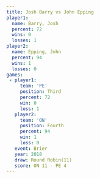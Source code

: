 ```yaml
---
title: Josh Barry vs John Epping
player1:            
  name: Barry, Josh 
  percent: 72       
  wins: 0           
  losses: 1         
player2:            
  name: Epping, John
  percent: 94       
  wins: 1           
  losses: 0         
games:
 - player1:         
     team: 'PE'     
     position: Third
     percent: 72    
     win: 0         
     loss: 1        
   player2:          
     team: 'ON'      
     position: Fourth
     percent: 94     
     win: 1          
     loss: 0         
   event: Brier         
   year: 2018           
   draw: Round Robin(11)
   score: ON 11 - PE 4  
---
```

